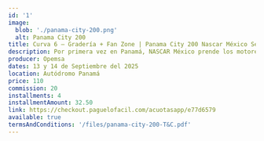 ```yaml
---
id: '1'
image:
  blob: './panama-city-200.png'
  alt: Panama City 200
title: Curva 6 — Gradería + Fan Zone | Panama City 200 Nascar México Series
description: Por primera vez en Panamá, NASCAR México prende los motores con lo mejor del continente. Dos días de pura emoción, velocidad y carreras que no se repiten.
producer: Opemsa
dates: 13 y 14 de Septiembre del 2025
location: Autódromo Panamá
price: 110
commission: 20
installments: 4
installmentAmount: 32.50 
link: https://checkout.paguelofacil.com/acuotasapp/e77d6579
available: true
termsAndConditions: '/files/panama-city-200-T&C.pdf'
---
```

